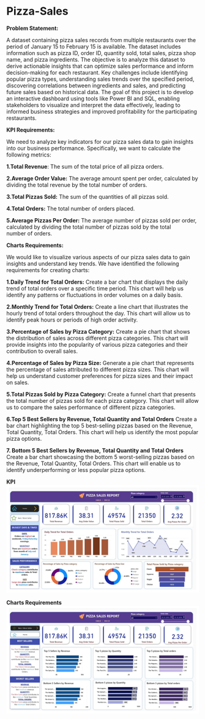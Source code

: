 # Pizza-Sales

**Problem Statement:**

A dataset containing pizza sales records from multiple restaurants over the period of January 15 to February 15 is available. The dataset includes information such as pizza ID, order ID, quantity sold, total sales, pizza shop name, and pizza ingredients. The objective is to analyze this dataset to derive actionable insights that can optimize sales performance and inform decision-making for each restaurant. Key challenges include identifying popular pizza types, understanding sales trends over the specified period, discovering correlations between ingredients and sales, and predicting future sales based on historical data. The goal of this project is to develop an interactive dashboard using tools like Power BI and SQL, enabling stakeholders to visualize and interpret the data effectively, leading to informed business strategies and improved profitability for the participating restaurants.


**KPI Requirements:**

We need to analyze key indicators for our pizza sales data to gain insights into our business performance. Specifically, we want to calculate the following metrics:

**1.Total Revenue**: The sum of the total price of all pizza orders.

**2.Average Order Value:** The average amount spent per order, calculated by dividing the total revenue by the total number of orders.

**3.Total Pizzas Sold:** The sum of the quantities of all pizzas sold.

**4.Total Orders:** The total number of orders placed.

**5.Average Pizzas Per Order:** The average number of pizzas sold per order, calculated by dividing the total number of pizzas sold by the total number of orders.



**Charts Requirements:**

We would like to visualize various aspects of our pizza sales data to gain insights and understand key trends. We have identified the following requirements for creating charts:

**1.Daily Trend for Total Orders:** Create a bar chart that displays the daily trend of total orders over a specific time period. This chart will help us identify any patterns or fluctuations in order volumes on a daily basis.

**2.Monthly Trend for Total Orders:** Create a line chart that illustrates the hourly trend of total orders throughout the day. This chart will allow us to identify peak hours or periods of high order activity.

**3.Percentage of Sales by Pizza Category:** Create a pie chart that shows the distribution of sales across different pizza categories. This chart will provide insights into the popularity of various pizza categories and their contribution to overall sales.

**4.Percentage of Sales by Pizza Size:** Generate a pie chart that represents the percentage of sales attributed to different pizza sizes. This chart will help us understand customer preferences for pizza sizes and their impact on sales.

**5.Total Pizzas Sold by Pizza Category:** Create a funnel chart that presents the total number of pizzas sold for each pizza category. This chart will allow us to compare the sales performance of different pizza categories.

**6.Top 5 Best Sellers by Revenue, Total Quantity and Total Orders**
Create a bar chart highlighting the top 5 best-selling pizzas based on the Revenue, Total Quantity, Total Orders. This chart will help us identify the most popular pizza options.

**7. Bottom 5 Best Sellers by Revenue, Total Quantity and Total Orders**
Create a bar chart showcasing the bottom 5 worst-selling pizzas based on the Revenue, Total Quantity, Total Orders. This chart will enable us to identify underperforming or less popular pizza options.

**KPI**
![Dashboard 1](https://github.com/bhakti-khavle/Pizza-Sales/blob/main/Dashboard%201.jpg)

**Charts Requirements**
![Dashboard 2](https://github.com/bhakti-khavle/Pizza-Sales/blob/main/Dashboard%202.jpg)


